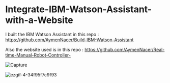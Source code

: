 # Integrate-IBM-Watson-Assistant-with-a-Website
I built the IBM Watson Assistant in this repo : https://github.com/AymenNacer/Build-IBM-Watson-Assistant

Also the website used is in this repo : https://github.com/AymenNacer/Real-time-Manual-Robot-Controller-

![Capture](https://user-images.githubusercontent.com/67188835/88924913-8c4f3400-d27c-11ea-93e0-135d6c4533b1.PNG)

![ezgif-4-34f95f7c9f93](https://user-images.githubusercontent.com/67188835/88924958-9a9d5000-d27c-11ea-8cb3-9a74ddca09e2.gif)
